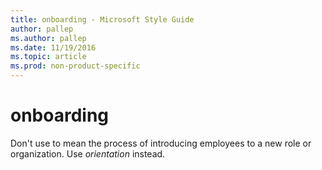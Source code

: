 ```yaml
---
title: onboarding - Microsoft Style Guide
author: pallep
ms.author: pallep
ms.date: 11/19/2016
ms.topic: article
ms.prod: non-product-specific
---
```


# onboarding

Don't use to mean the process of introducing employees to a new role or organization. Use *orientation* instead.
